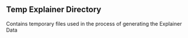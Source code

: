 ## Temp Explainer Directory ##
Contains temporary files used in the process of generating the Explainer Data
